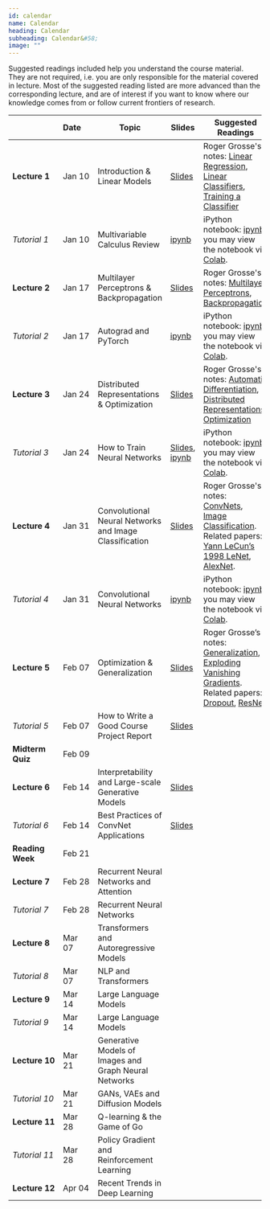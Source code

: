 ```yaml
---
id: calendar
name: Calendar
heading: Calendar
subheading: Calendar&#58;
image: ""
---
```


Suggested readings included help you understand the course material. They are not required, i.e. you are only responsible for the material covered in lecture. Most of the suggested reading listed are more advanced than the corresponding lecture, and are of interest if you want to know where our knowledge comes from or follow current frontiers of research.

|       | Date&nbsp;&nbsp;&nbsp;&nbsp;    | Topic | Slides  | Suggested Readings 
|-------|----|--------|---------|------------------------------------------
| **Lecture&nbsp;1**| Jan 10 | Introduction & Linear Models | [Slides](assets/slides/lec01.pdf)  | Roger Grosse's notes: [Linear Regression](assets/readings/L01a.pdf), [Linear Classifiers](assets/readings/L01b.pdf), [Training a Classifier](assets/readings/L01c.pdf)
| *Tutorial&nbsp;1* | Jan 10  | Multivariable Calculus Review  | [ipynb](https://colab.research.google.com/github/uoft-csc413/2023/blob/master/assets/tutorials/tut01_calc_intro.ipynb)  | iPython notebook: [ipynb](assets/tutorials/tut01_calc_intro.ipynb), you may view the notebook via [Colab](https://colab.research.google.com/github/uoft-csc413/2023/blob/master/assets/tutorials/tut01_calc_intro.ipynb).
| **Lecture&nbsp;2**| Jan 17  | Multilayer Perceptrons & Backpropagation | [Slides](assets/slides/Lec2.pdf)    | Roger Grosse's notes: [Multilayer Perceptrons](assets/readings/L02a.pdf), [Backpropagation](assets/readings/L02b.pdf)
| *Tutorial&nbsp;2* | Jan 17  | Autograd and PyTorch |  [ipynb](https://colab.research.google.com/github/uoft-csc413/2023/blob/master/assets/tutorials/tut02_autograd.ipynb)  | iPython notebook: [ipynb](assets/tutorials/tut02_autograd.ipynb), you may view the notebook via [Colab](https://colab.research.google.com/github/uoft-csc413/2023/blob/master/assets/tutorials/tut02_autograd.ipynb). 
| **Lecture&nbsp;3**| Jan 24  | Distributed Representations & Optimization | [Slides](assets/slides/lec03.pdf)  | Roger Grosse's notes: [Automatic Differentiation](assets/readings/L03a.pdf), [Distributed Representations](assets/readings/L03b.pdf), [Optimization](assets/readings/L03c.pdf)
| *Tutorial&nbsp;3* | Jan 24  | How to Train Neural Networks  | [Slides](assets/tutorials/tut03_slides.pdf), [ipynb](https://colab.research.google.com/github/uoft-csc413/2023/blob/master/assets/tutorials/tut03_notebook.ipynb) | iPython notebook: [ipynb](assets/tutorials/tut03_notebook.ipynb), you may view the notebook via [Colab](https://colab.research.google.com/github/uoft-csc413/2023/blob/master/assets/tutorials/tut03_notebook.ipynb). 
| **Lecture&nbsp;4** | Jan 31  | Convolutional Neural Networks and Image Classification  | [Slides](assets/slides/Lec04.pdf)  |  Roger Grosse's notes: [ConvNets](assets/readings/L04a.pdf), [Image Classification](assets/readings/L04b.pdf). Related papers: [Yann LeCun’s 1998 LeNet](assets/readings/lecun-98.pdf), [AlexNet](assets/readings/AlexNet.pdf).
| *Tutorial&nbsp;4* | Jan 31  | Convolutional Neural Networks  | [ipynb](https://colab.research.google.com/github/uoft-csc413/2023/blob/master/assets/tutorials/tut04_cnn.ipynb) | iPython notebook: [ipynb](assets/tutorials/tut04_cnn.ipynb), you may view the notebook via [Colab](https://colab.research.google.com/github/uoft-csc413/2023/blob/master/assets/tutorials/tut04_cnn.ipynb). 
| **Lecture&nbsp;5** | Feb 07  | Optimization & Generalization |  [Slides](assets/slides/Lec05.pdf)  |  Roger Grosse’s notes: [Generalization](https://csc413-uoft.github.io/2021/assets/readings/L06a.pdf), [Exploding Vanishing Gradients](https://csc413-uoft.github.io/2021/assets/readings/L06b.pdf). Related papers: [Dropout](https://jmlr.org/papers/v15/srivastava14a.html), [ResNet](https://arxiv.org/abs/1512.03385)
| *Tutorial&nbsp;5* | Feb 07  | How to Write a Good Course Project Report  |  [Slides](assets/tutorials/tut05_slides.pdf) | 
| **Midterm Quiz** | Feb 09  |   |  | 
| **Lecture&nbsp;6** | Feb 14  | Interpretability and Large-scale Generative Models   |   [Slides](assets/slides/Lec06.pdf)    |  
| *Tutorial&nbsp;6* | Feb 14  | Best Practices of ConvNet Applications  |  [Slides](assets/tutorials/tut06_slides.pdf) | 
| **Reading Week** | Feb 21  |   |  | 
| **Lecture&nbsp;7** | Feb 28  | Recurrent Neural Networks and Attention |   |  
| *Tutorial&nbsp;7* | Feb 28  | Recurrent Neural Networks  | |  | 
| **Lecture&nbsp;8** | Mar 07  | Transformers and Autoregressive Models|    |  
| *Tutorial&nbsp;8* | Mar 07  | NLP and Transformers  |  | 
| **Lecture&nbsp;9** | Mar 14  | Large Language Models  |  |  
| *Tutorial&nbsp;9* | Mar 14  | Large Language Models  |  | 
| **Lecture&nbsp;10** | Mar 21  | Generative Models of Images and Graph Neural Networks|  |  
| *Tutorial&nbsp;10* | Mar 21  | GANs, VAEs and Diffusion Models  |  | 
| **Lecture&nbsp;11** | Mar 28  | Q-learning & the Game of Go |  | 
| *Tutorial&nbsp;11* | Mar 28  | Policy Gradient and Reinforcement Learning  |  | 
| **Lecture&nbsp;12** | Apr 04  | Recent Trends in Deep Learning | |  
